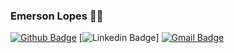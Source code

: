 ### Emerson Lopes :man_technologist:

[![Github Badge](https://img.shields.io/badge/-Github-000?style=flat-square&logo=Github&logoColor=white&link=https://github.com/EmersonLopes)](https://github.com/EmersonLopes)
[![Linkedin Badge](https://img.shields.io/badge/-LinkedIn-blue?style=flat-square&logo=Linkedin&logoColor=white&link=https://www.linkedin.com/in/emerson-lopes-90a98024/)]
[![Gmail Badge](https://img.shields.io/badge/-Gmail-c14438?style=flat-square&logo=Gmail&logoColor=white&link=mailto:emersonsilvalopes1@gmail.com)](mailto:emersonsilvalopes1@gmail.com)
<!--
**EmersonLopes/EmersonLopes** is a ✨ _special_ ✨ repository because its `README.md` (this file) appears on your GitHub profile.

### Hellooo! Welcome to my profile

My name is Emerson and I'm developer.

- 🔭 I’m currently working on mobile development with flutter
- 🌱 I’m a delphi developer too
- 📫 How to reach me: [Telegram](https://t.me/Emerson_Lopes)
